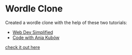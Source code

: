 # Wordle Clone
Created a wordle clone with the help of these two tutorials:
- [Web Dev Simplified](https://www.youtube.com/watch?v=Wak7iN4JZzU&t=104s)
- [Code with Ania Kubów](https://www.youtube.com/watch?v=mpby4HiElek)

[check it out here](https://dianaaa.io/wordle-clone/)
